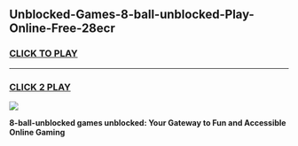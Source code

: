 
## Unblocked-Games-8-ball-unblocked-Play-Online-Free-28ecr
<h3>
<a href="https://premium76.site?title=8-ball-unblocked&ref=26A">CLICK TO PLAY</a></h3>
<hr>

<h3>
<a href="https://premium76.site?title=8-ball-unblocked&ref=26A">CLICK 2 PLAY</a>
  
</h3>

<a href="https://premium76.site?title=8-ball-unblocked&ref=26A"><img src="https://clearcache.store/games.png"></a>


**8-ball-unblocked games unblocked: Your Gateway to Fun and Accessible Online Gaming**
